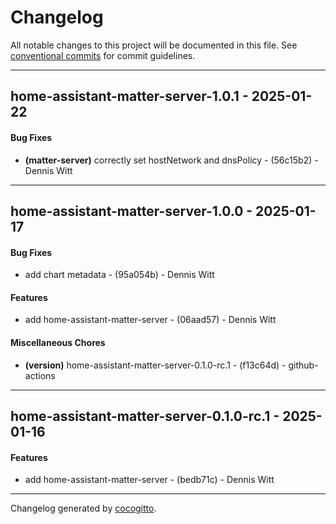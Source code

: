 # Changelog
All notable changes to this project will be documented in this file. See [conventional commits](https://www.conventionalcommits.org/) for commit guidelines.

- - -
## home-assistant-matter-server-1.0.1 - 2025-01-22
#### Bug Fixes
- **(matter-server)** correctly set hostNetwork and dnsPolicy - (56c15b2) - Dennis Witt

- - -

## home-assistant-matter-server-1.0.0 - 2025-01-17
#### Bug Fixes
- add chart metadata - (95a054b) - Dennis Witt
#### Features
- add home-assistant-matter-server - (06aad57) - Dennis Witt
#### Miscellaneous Chores
- **(version)** home-assistant-matter-server-0.1.0-rc.1 - (f13c64d) - github-actions

- - -

## home-assistant-matter-server-0.1.0-rc.1 - 2025-01-16
#### Features
- add home-assistant-matter-server - (bedb71c) - Dennis Witt

- - -

Changelog generated by [cocogitto](https://github.com/cocogitto/cocogitto).
